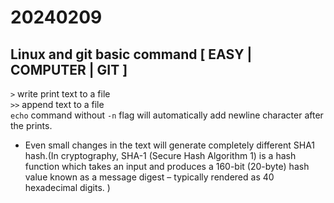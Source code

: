 # 20240209

## Linux and git basic command \[ EASY | COMPUTER | GIT ]

`>` write print text to a file\
`>>` append text to a file\
`echo` command without `-n` flag will automatically add newline character after the prints.

* Even small changes in the text will generate completely different SHA1 hash.(In cryptography, SHA-1 (Secure Hash Algorithm 1) is a hash function which takes an input and produces a 160-bit (20-byte) hash value known as a message digest – typically rendered as 40 hexadecimal digits. )
